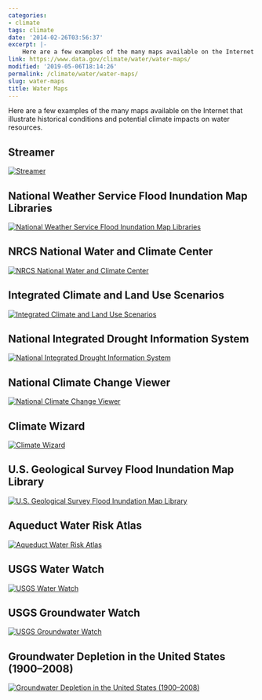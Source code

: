 ```yaml
---
categories:
- climate
tags: climate
date: '2014-02-26T03:56:37'
excerpt: |-
    Here are a few examples of the many maps available on the Internet that illustrate historical conditions and potential climate impacts on water resources…
link: https://www.data.gov/climate/water/water-maps/
modified: '2019-05-06T18:14:26'
permalink: /climate/water/water-maps/
slug: water-maps
title: Water Maps
---
```


Here are a few examples of the many maps available on the Internet that illustrate historical conditions and potential climate impacts on water resources.

## Streamer
[![Streamer](https://s3-us-gov-west-1.amazonaws.com/cg-0817d6e3-93c4-4de8-8b32-da6919464e61/Streamer.png "Streamer")](https://txpub.usgs.gov/DSS/streamer/web/ "Streamer")

## National Weather Service Flood Inundation Map Libraries
[![National Weather Service Flood Inundation Map Libraries](https://s3-us-gov-west-1.amazonaws.com/cg-0817d6e3-93c4-4de8-8b32-da6919464e61/NationalWeatherServiceFloodInundationMapLibraries.png "National Weather Service Flood Inundation Map Libraries")](https://water.weather.gov/ahps/inundation.php "National Weather Service Flood Inundation Map Libraries")

## NRCS National Water and Climate Center
[![NRCS National Water and Climate Center](https://s3-us-gov-west-1.amazonaws.com/cg-0817d6e3-93c4-4de8-8b32-da6919464e61/USDANRCSNationalWaterandClimateCenterMapper.png "NRCS National Water and Climate Center")](https://www.wcc.nrcs.usda.gov/webmap/ "NRCS National Water and Climate Center")

## Integrated Climate and Land Use Scenarios
[![Integrated Climate and Land Use Scenarios](https://s3-us-gov-west-1.amazonaws.com/cg-0817d6e3-93c4-4de8-8b32-da6919464e61/IntegratedClimateandLandUseScenarios1.png "Integrated Climate and Land Use Scenarios")](https://www.epa.gov/ncea/global/iclus/ "Integrated Climate and Land Use Scenarios")

## National Integrated Drought Information System
[![National Integrated Drought Information System](https://s3-us-gov-west-1.amazonaws.com/cg-0817d6e3-93c4-4de8-8b32-da6919464e61/NationalIntegratedDroughtInformationSystem.png "National Integrated Drought Information System")](https://drought.gov "National Integrated Drought Information System")

## National Climate Change Viewer
[![National Climate Change Viewer](https://s3-us-gov-west-1.amazonaws.com/cg-0817d6e3-93c4-4de8-8b32-da6919464e61/NationalClimateChangeViewer.png "National Climate Change Viewer")](https://www2.usgs.gov/climate_landuse/clu_rd/nccv/viewer.asp "National Climate Change Viewer")

## Climate Wizard
[![Climate Wizard](https://s3-us-gov-west-1.amazonaws.com/cg-0817d6e3-93c4-4de8-8b32-da6919464e61/ClimateWizard.png "Climate Wizard")](https://climatewizard.ciat.cgiar.org/index1.html "Climate Wizard")

## U.S. Geological Survey Flood Inundation Map Library
[![U.S. Geological Survey Flood Inundation Map Library](https://s3-us-gov-west-1.amazonaws.com/cg-0817d6e3-93c4-4de8-8b32-da6919464e61/USGeologicalSurveyFloodInundationMapLibrary.png "U.S. Geological Survey Flood Inundation Map Library")](https://water.usgs.gov/osw/flood_inundation/ "U.S. Geological Survey Flood Inundation Map Library")

## Aqueduct Water Risk Atlas
[![Aqueduct Water Risk Atlas](https://s3-us-gov-west-1.amazonaws.com/cg-0817d6e3-93c4-4de8-8b32-da6919464e61/AqueductWaterRiskAtlas.png "Aqueduct Water Risk Atlas")](https://www.wri.org/our-work/project/aqueduct "Aqueduct Water Risk Atlas")

## USGS Water Watch
[![USGS Water Watch](https://s3-us-gov-west-1.amazonaws.com/cg-0817d6e3-93c4-4de8-8b32-da6919464e61/USGSWaterWatch.png "USGS Water Watch")](https://waterwatch.usgs.gov/ "USGS Water Watch")

## USGS Groundwater Watch
[![USGS Groundwater Watch](https://s3-us-gov-west-1.amazonaws.com/cg-0817d6e3-93c4-4de8-8b32-da6919464e61/USGSGroundwaterWatch.png "USGS Groundwater Watch")](https://groundwaterwatch.usgs.gov/ "USGS Groundwater Watch")

## Groundwater Depletion in the United States (1900–2008)
[![Groundwater Depletion in the United States (1900–2008)](https://s3-us-gov-west-1.amazonaws.com/cg-0817d6e3-93c4-4de8-8b32-da6919464e61/GroundwaterDepletionintheUnitedStates.png "Groundwater Depletion in the United States (1900–2008)")](https://pubs.usgs.gov/sir/2013/5079/ "Groundwater Depletion in the United States (1900–2008)")
